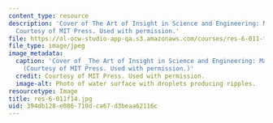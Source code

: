 ```yaml
---
content_type: resource
description: 'Cover of The Art of Insight in Science and Engineering: Mastering Complexity.
  Courtesy of MIT Press. Used with permission.'
file: https://ol-ocw-studio-app-qa.s3.amazonaws.com/courses/res-6-011-the-art-of-insight-in-science-and-engineering-mastering-complexity-fall-2014/394db128e086710dca67d3beaa62116c_res-6-011f14.jpg
file_type: image/jpeg
image_metadata:
  caption: 'Cover of _The Art of Insight in Science and Engineering: Mastering Complexity_.
    (Courtesy of MIT Press. Used with permission.)'
  credit: Courtesy of MIT Press. Used with permission.
  image-alt: Photo of water surface with droplets producing ripples.
resourcetype: Image
title: res-6-011f14.jpg
uid: 394db128-e086-710d-ca67-d3beaa62116c
---
```


